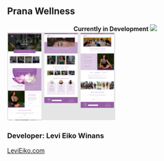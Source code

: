 ## Prana Wellness
<div align="center">
<strong>Currently in Development</strong>
<img src="mobile-prana-preview.gif"> 
</div>
<!-- <div size="50%"> -->
<img height="50%" width="50%" src="wireframe.png">
<!-- </div> -->

### Developer: Levi Eiko Winans
[LeviEiko.com](http://LeviEiko.com)
